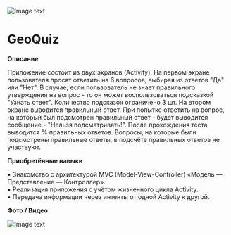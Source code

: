 ![Image text](https://img.shields.io/badge/Entry%20level-beginner-brightgreen)
  
# GeoQuiz
    
    
**Описание**

Приложение состоит из двух экранов (Activity). На первом экране пользователя просят ответить на 6 вопросов, выбирая из ответов "Да" или "Нет". В случае, если пользователь не знает правильного утверждения на вопрос - то он может воспользоваться подсказкой "Узнать ответ". Количество подсказок ограничено 3 шт. На втором экране выводится правильный ответ. При попытке ответить на вопрос, на который был подсмотрен правильный ответ - будет выводится сообщение - "Нельзя подсматривать!". После прохождения теста выводится % правильных ответов. Вопросы, на которые были подсмотрены правильные ответы, в подсчёте правильных ответов не участвуют.
    
    
**Приобретённые навыки**

• Знакомство с архитектурой MVC (Model-View-Controller) «Модель — Представление — Контроллер».  
• Реализация приложения с учётом жизненного цикла Activity.  
• Передача информации через интенты от одной Activity к другой.

**Фото / Видео**
  
  ![Image text](https://github.com/Sasha-Kybik/Android-Development/tree/main/GeoQuiz/Screenshot_1.jpg)
